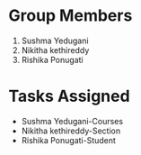 # Group Members

1. Sushma Yedugani
2. Nikitha kethireddy
3. Rishika Ponugati

# Tasks Assigned

- Sushma Yedugani-Courses
- Nikitha kethireddy-Section
- Rishika Ponugati-Student
